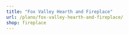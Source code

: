 ```yaml
---
title: "Fox Valley Hearth and Fireplace"
url: /plano/fox-valley-hearth-and-fireplace/
shop: fireplace
---
```

